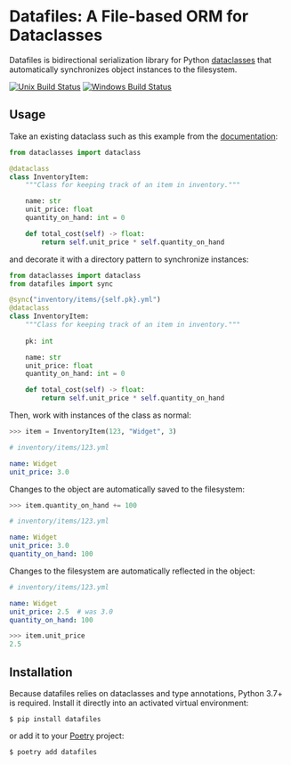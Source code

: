 # Datafiles: A File-based ORM for Dataclasses

Datafiles is bidirectional serialization library for Python [dataclasses](https://docs.python.org/3/library/dataclasses.html) that automatically synchronizes object instances to the filesystem.

[![Unix Build Status](https://img.shields.io/travis/jacebrowning/datafiles.svg?label=unix)](https://travis-ci.org/jacebrowning/datafiles)
[![Windows Build Status](https://img.shields.io/appveyor/ci/jacebrowning/datafiles.svg?label=windows)](https://ci.appveyor.com/project/jacebrowning/datafiles)

## Usage

Take an existing dataclass such as this example from the [documentation](https://docs.python.org/3/library/dataclasses.html#module-dataclasses):

```python
from dataclasses import dataclass

@dataclass
class InventoryItem:
    """Class for keeping track of an item in inventory."""

    name: str
    unit_price: float
    quantity_on_hand: int = 0

    def total_cost(self) -> float:
        return self.unit_price * self.quantity_on_hand
```

and decorate it with a directory pattern to synchronize instances:

```python
from dataclasses import dataclass
from datafiles import sync

@sync("inventory/items/{self.pk}.yml")
@dataclass
class InventoryItem:
    """Class for keeping track of an item in inventory."""
    
    pk: int

    name: str
    unit_price: float
    quantity_on_hand: int = 0

    def total_cost(self) -> float:
        return self.unit_price * self.quantity_on_hand
```

Then, work with instances of the class as normal:

```python
>>> item = InventoryItem(123, "Widget", 3)
```

```yaml
# inventory/items/123.yml

name: Widget
unit_price: 3.0
```

Changes to the object are automatically saved to the filesystem:

```python
>>> item.quantity_on_hand += 100
```

```yaml
# inventory/items/123.yml

name: Widget
unit_price: 3.0
quantity_on_hand: 100
```

Changes to the filesystem are automatically reflected in the object:

```yaml
# inventory/items/123.yml

name: Widget
unit_price: 2.5  # was 3.0
quantity_on_hand: 100
```

```python
>>> item.unit_price
2.5
```

## Installation

Because datafiles relies on dataclasses and type annotations, Python 3.7+ is required. Install it directly into an activated virtual environment:

```
$ pip install datafiles
```

or add it to your [Poetry](https://poetry.eustace.io/) project:

```
$ poetry add datafiles
```
